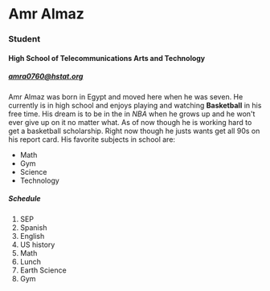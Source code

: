 # Amr Almaz  
### Student  
#### High School of Telecommunications Arts and Technology  
##### amra0760@hstat.org  
Amr Almaz was born in Egypt and moved here when he was seven. He currently is in high school and enjoys playing and watching **Basketball** in his free time. His dream is to be in the in _NBA_ when he grows up and he won't ever give up on it no matter what. As of now though he is working hard to get a basketball scholarship. Right now though he justs wants get all 90s on his report card. His favorite subjects in school are: 
* Math
* Gym
* Science
* Technology

##### **Schedule**  
1. SEP
2. Spanish
3. English
4. US history
5. Math
6. Lunch
7. Earth Science
8. Gym